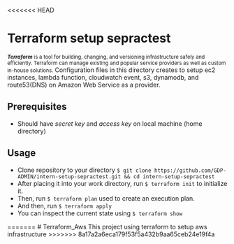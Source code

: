 <<<<<<< HEAD
# Terraform setup sepractest
<small><b><i>Terraform</i></b> is a tool for building, changing, and versioning infrastructure safely and efficiently. Terraform can manage existing and popular service providers as well as custom in-house solutions.</small> Configuration files in this directory creates to setup ec2 instances, lambda function, cloudwatch event, s3, dynamodb, and route53(DNS) on Amazon Web Service as a provider. 

## Prerequisites
<ul>
  <li>Should have <i>secret key</i> and <i>access key</i> on local machine (home directory)</li>
</ul>

## Usage 
<ul>
  <li>
    Clone repository to your directory 
    <code>$ git clone https://github.com/GDP-ADMIN/intern-setup-sepractest.git && cd intern-setup-sepractest</code>
  </li>
  <li>
    After placing it into your work directory, run
    <code>$ terraform init</code>
    to initialize it.
  </li>
  <li>
    Then, run 
    <code>$ terraform plan</code>
    used to create an execution plan.
  </li>
  <li>
    And then, run 
    <code>$ terraform apply</code>
  </li>
  <li>
    You can inspect the current state using
    <code>$ terraform show</code>
  </li>
</ul>
=======
# Terraform_Aws
This project using terraform to setup aws infrastructure
>>>>>>> 8a17a2a6eca179f53f5a432b9aa65ceb24e19f4a
